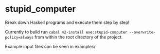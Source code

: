 # stupid_computer
Break down Haskell programs and execute them step by step! 

Currently to build run 
`cabal v2-install exe:stupid-computer --overwrite-policy=always` 
from within the root directory of the project. 


Example input files can be seen in examples/
